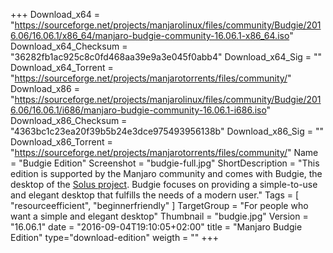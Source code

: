 +++
Download_x64 = "https://sourceforge.net/projects/manjarolinux/files/community/Budgie/2016.06/16.06.1/x86_64/manjaro-budgie-community-16.06.1-x86_64.iso"
Download_x64_Checksum = "36282fb1ac925c8c0fd468aa39e9a3e045f0abb4"
Download_x64_Sig = ""
Download_x64_Torrent = "https://sourceforge.net/projects/manjarotorrents/files/community/"
Download_x86 = "https://sourceforge.net/projects/manjarolinux/files/community/Budgie/2016.06/16.06.1/i686/manjaro-budgie-community-16.06.1-i686.iso"
Download_x86_Checksum = "4363bc1c23ea20f39b5b24e3dce975493956138b"
Download_x86_Sig = ""
Download_x86_Torrent = "https://sourceforge.net/projects/manjarotorrents/files/community/"
Name = "Budgie Edition"
Screenshot = "budgie-full.jpg"
ShortDescription = "This edition is supported by the Manjaro community and comes with Budgie, the desktop of the [Solus project](https://solus-project.com/). Budgie focuses on providing a simple-to-use and elegant desktop that fulfills the needs of a modern user."
Tags = [ "resourceefficient", "beginnerfriendly" ]
TargetGroup = "For people who want a simple and elegant desktop"
Thumbnail = "budgie.jpg"
Version = "16.06.1"
date = "2016-09-04T19:10:05+02:00"
title = "Manjaro Budgie Edition"
type="download-edition"
weigth = ""
+++

